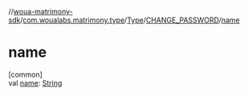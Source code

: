 //[woua-matrimony-sdk](../../../../index.md)/[com.woualabs.matrimony.type](../../index.md)/[Type](../index.md)/[CHANGE_PASSWORD](index.md)/[name](name.md)

# name

[common]\
val [name](name.md): [String](https://kotlinlang.org/api/latest/jvm/stdlib/kotlin/-string/index.html)
